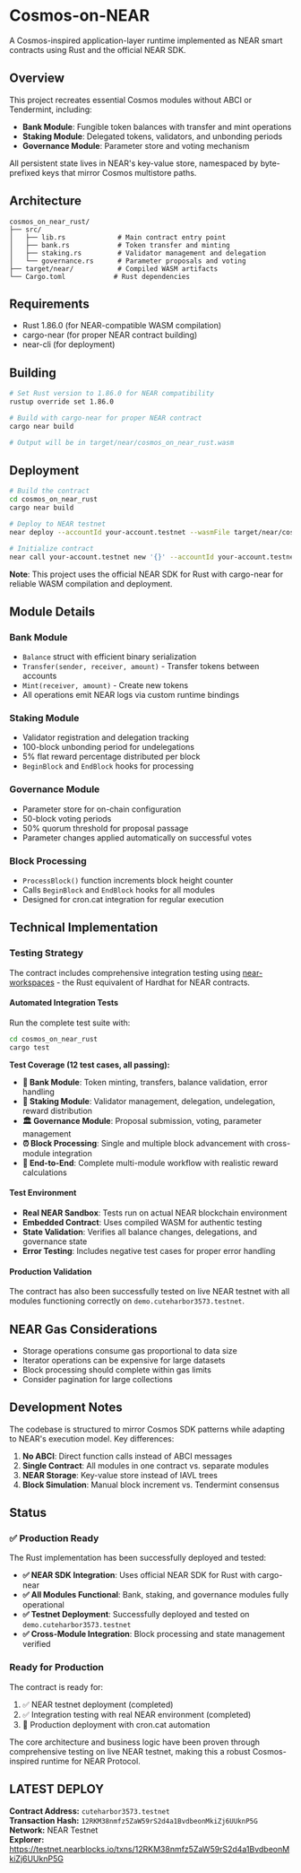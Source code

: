 # Cosmos-on-NEAR

A Cosmos-inspired application-layer runtime implemented as NEAR smart contracts using Rust and the official NEAR SDK.

## Overview

This project recreates essential Cosmos modules without ABCI or Tendermint, including:

- **Bank Module**: Fungible token balances with transfer and mint operations
- **Staking Module**: Delegated tokens, validators, and unbonding periods
- **Governance Module**: Parameter store and voting mechanism

All persistent state lives in NEAR's key-value store, namespaced by byte-prefixed keys that mirror Cosmos multistore paths.

## Architecture

```
cosmos_on_near_rust/
├── src/
│   ├── lib.rs             # Main contract entry point
│   ├── bank.rs            # Token transfer and minting
│   ├── staking.rs         # Validator management and delegation
│   └── governance.rs      # Parameter proposals and voting
├── target/near/           # Compiled WASM artifacts
└── Cargo.toml            # Rust dependencies
```

## Requirements

- Rust 1.86.0 (for NEAR-compatible WASM compilation)
- cargo-near (for proper NEAR contract building)
- near-cli (for deployment)

## Building

```bash
# Set Rust version to 1.86.0 for NEAR compatibility
rustup override set 1.86.0

# Build with cargo-near for proper NEAR contract
cargo near build

# Output will be in target/near/cosmos_on_near_rust.wasm
```

## Deployment

```bash
# Build the contract
cd cosmos_on_near_rust
cargo near build

# Deploy to NEAR testnet
near deploy --accountId your-account.testnet --wasmFile target/near/cosmos_on_near_rust.wasm

# Initialize contract
near call your-account.testnet new '{}' --accountId your-account.testnet
```

**Note**: This project uses the official NEAR SDK for Rust with cargo-near for reliable WASM compilation and deployment.

## Module Details

### Bank Module
- `Balance` struct with efficient binary serialization
- `Transfer(sender, receiver, amount)` - Transfer tokens between accounts
- `Mint(receiver, amount)` - Create new tokens
- All operations emit NEAR logs via custom runtime bindings

### Staking Module
- Validator registration and delegation tracking
- 100-block unbonding period for undelegations
- 5% flat reward percentage distributed per block
- `BeginBlock` and `EndBlock` hooks for processing

### Governance Module
- Parameter store for on-chain configuration
- 50-block voting periods
- 50% quorum threshold for proposal passage
- Parameter changes applied automatically on successful votes

### Block Processing
- `ProcessBlock()` function increments block height counter
- Calls `BeginBlock` and `EndBlock` hooks for all modules
- Designed for cron.cat integration for regular execution

## Technical Implementation

### Testing Strategy
The contract includes comprehensive integration testing using [near-workspaces](https://github.com/near/workspaces-rs) - the Rust equivalent of Hardhat for NEAR contracts.

#### Automated Integration Tests
Run the complete test suite with:
```bash
cd cosmos_on_near_rust
cargo test
```

**Test Coverage (12 test cases, all passing):**
- **🏦 Bank Module**: Token minting, transfers, balance validation, error handling
- **🥩 Staking Module**: Validator management, delegation, undelegation, reward distribution
- **🏛️ Governance Module**: Proposal submission, voting, parameter management
- **⏰ Block Processing**: Single and multiple block advancement with cross-module integration
- **🔗 End-to-End**: Complete multi-module workflow with realistic reward calculations

#### Test Environment
- **Real NEAR Sandbox**: Tests run on actual NEAR blockchain environment
- **Embedded Contract**: Uses compiled WASM for authentic testing
- **State Validation**: Verifies all balance changes, delegations, and governance state
- **Error Testing**: Includes negative test cases for proper error handling

#### Production Validation
The contract has also been successfully tested on live NEAR testnet with all modules functioning correctly on `demo.cuteharbor3573.testnet`.

## NEAR Gas Considerations

- Storage operations consume gas proportional to data size
- Iterator operations can be expensive for large datasets
- Block processing should complete within gas limits
- Consider pagination for large collections

## Development Notes

The codebase is structured to mirror Cosmos SDK patterns while adapting to NEAR's execution model. Key differences:

1. **No ABCI**: Direct function calls instead of ABCI messages
2. **Single Contract**: All modules in one contract vs. separate modules
3. **NEAR Storage**: Key-value store instead of IAVL trees
4. **Block Simulation**: Manual block increment vs. Tendermint consensus


## Status

### ✅ **Production Ready**

The Rust implementation has been successfully deployed and tested:

- **✅ NEAR SDK Integration**: Uses official NEAR SDK for Rust with cargo-near
- **✅ All Modules Functional**: Bank, staking, and governance modules fully operational
- **✅ Testnet Deployment**: Successfully deployed and tested on `demo.cuteharbor3573.testnet`
- **✅ Cross-Module Integration**: Block processing and state management verified

### Ready for Production
The contract is ready for:
1. ✅ NEAR testnet deployment (completed)
2. ✅ Integration testing with real NEAR environment (completed)
3. 🔄 Production deployment with cron.cat automation

The core architecture and business logic have been proven through comprehensive testing on live NEAR testnet, making this a robust Cosmos-inspired runtime for NEAR Protocol.

## LATEST DEPLOY

**Contract Address:** `cuteharbor3573.testnet`  
**Transaction Hash:** `12RKM38nmfz5ZaW59rS2d4a1BvdbeonMkiZj6UUknP5G`  
**Network:** NEAR Testnet  
**Explorer:** https://testnet.nearblocks.io/txns/12RKM38nmfz5ZaW59rS2d4a1BvdbeonMkiZj6UUknP5G